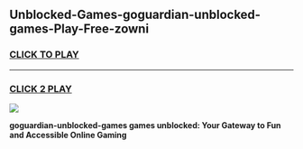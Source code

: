 
## Unblocked-Games-goguardian-unblocked-games-Play-Free-zowni
<h3>
<a href="https://premium76.site?title=goguardian-unblocked-games&ref=18A1">CLICK TO PLAY</a></h3>
<hr>

<h3>
<a href="https://premium76.site?title=goguardian-unblocked-games&ref=18A1">CLICK 2 PLAY</a>
  
</h3>

<a href="https://premium76.site?title=goguardian-unblocked-games&ref=18A1"><img src="https://clearcache.store/games.png"></a>


**goguardian-unblocked-games games unblocked: Your Gateway to Fun and Accessible Online Gaming**
